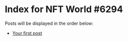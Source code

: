 # Index for NFT World #6294
Posts will be displayed in the order below:

- [Your first post](./001-first.md)

